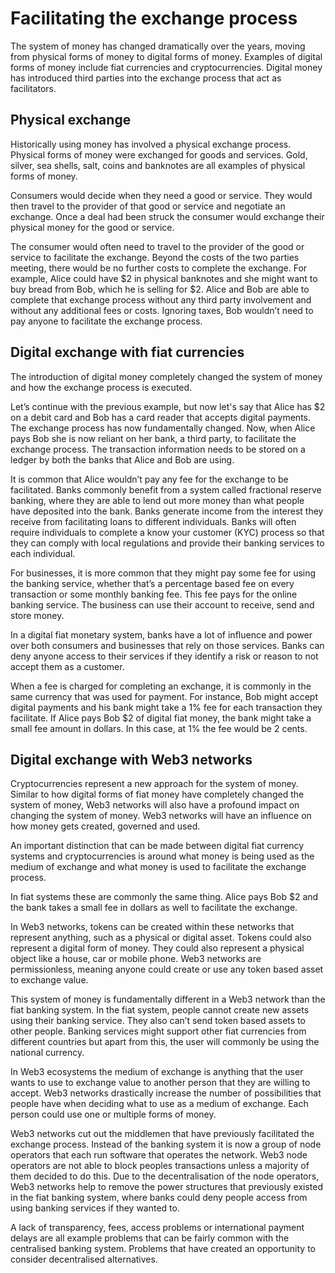 # Facilitating the exchange process

The system of money has changed dramatically over the years, moving from physical forms of money to digital forms of money. Examples of digital forms of money include fiat currencies and cryptocurrencies. Digital money has introduced third parties into the exchange process that act as facilitators.&#x20;



## Physical exchange

Historically using money has involved a physical exchange process. Physical forms of money were exchanged for goods and services. Gold, silver, sea shells, salt, coins and banknotes are all examples of physical forms of money.

Consumers would decide when they need a good or service. They would then travel to the provider of that good or service and negotiate an exchange. Once a deal had been struck the consumer would exchange their physical money for the good or service.

The consumer would often need to travel to the provider of the good or service to facilitate the exchange. Beyond the costs of the two parties meeting, there would be no further costs to complete the exchange. For example, Alice could have $2 in physical banknotes and she might want to buy bread from Bob, which he is selling for $2. Alice and Bob are able to complete that exchange process without any third party involvement and without any additional fees or costs. Ignoring taxes, Bob wouldn’t need to pay anyone to facilitate the exchange process.



## Digital exchange with fiat currencies

The introduction of digital money completely changed the system of money and how the exchange process is executed.

Let’s continue with the previous example, but now let's say that Alice has $2 on a debit card and Bob has a card reader that accepts digital payments. The exchange process has now fundamentally changed. Now, when Alice pays Bob she is now reliant on her bank, a third party, to facilitate the exchange process. The transaction information needs to be stored on a ledger by both the banks that Alice and Bob are using.

It is common that Alice wouldn’t pay any fee for the exchange to be facilitated. Banks commonly benefit from a system called fractional reserve banking, where they are able to lend out more money than what people have deposited into the bank. Banks generate income from the interest they receive from facilitating loans to different individuals. Banks will often require individuals to complete a know your customer (KYC) process so that they can comply with local regulations and provide their banking services to each individual.

For businesses, it is more common that they might pay some fee for using the banking service, whether that’s a percentage based fee on every transaction or some monthly banking fee. This fee pays for the online banking service. The business can use their account to receive, send and store money.

In a digital fiat monetary system, banks have a lot of influence and power over both consumers and businesses that rely on those services. Banks can deny anyone access to their services if they identify a risk or reason to not accept them as a customer.

When a fee is charged for completing an exchange, it is commonly in the same currency that was used for payment. For instance, Bob might accept digital payments and his bank might take a 1% fee for each transaction they facilitate. If Alice pays Bob $2 of digital fiat money, the bank might take a small fee amount in dollars. In this case, at 1% the fee would be 2 cents.



## Digital exchange with Web3 networks

Cryptocurrencies represent a new approach for the system of money. Similar to how digital forms of fiat money have completely changed the system of money, Web3 networks will also have a profound impact on changing the system of money. Web3 networks will have an influence on how money gets created, governed and used.

An important distinction that can be made between digital fiat currency systems and cryptocurrencies is around what money is being used as the medium of exchange and what money is used to facilitate the exchange process.

In fiat systems these are commonly the same thing. Alice pays Bob $2 and the bank takes a small fee in dollars as well to facilitate the exchange.

In Web3 networks, tokens can be created within these networks that represent anything, such as a physical or digital asset. Tokens could also represent a digital form of money. They could also represent a physical object like a house, car or mobile phone. Web3 networks are permissionless, meaning anyone could create or use any token based asset to exchange value.

This system of money is fundamentally different in a Web3 network than the fiat banking system. In the fiat system, people cannot create new assets using their banking service. They also can’t send token based assets to other people. Banking services might support other fiat currencies from different countries but apart from this, the user will commonly be using the national currency.

In Web3 ecosystems the medium of exchange is anything that the user wants to use to exchange value to another person that they are willing to accept. Web3 networks drastically increase the number of possibilities that people have when deciding what to use as a medium of exchange. Each person could use one or multiple forms of money.

Web3 networks cut out the middlemen that have previously facilitated the exchange process. Instead of the banking system it is now a group of node operators that each run software that operates the network. Web3 node operators are not able to block peoples transactions unless a majority of them decided to do this. Due to the decentralisation of the node operators, Web3 networks help to remove the power structures that previously existed in the fiat banking system, where banks could deny people access from using banking services if they wanted to.

A lack of transparency, fees, access problems or international payment delays are all example problems that can be fairly common with the centralised banking system. Problems that have created an opportunity to consider decentralised alternatives.
